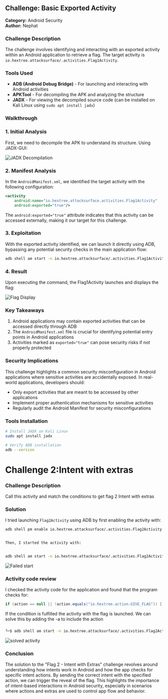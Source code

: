 ## Challenge: Basic Exported Activity
**Category:** Android Security   
**Author:** Nephat

### Challenge Description
The challenge involves identifying and interacting with an exported activity within an Android application to retrieve a flag. The target activity is `io.hextree.attacksurface/.activities.Flag1Activity`.

### Tools Used
- **ADB (Android Debug Bridge)** - For launching and interacting with Android activities
- **APKTool** - For decompiling the APK and analyzing the structure
- **JADX** - For viewing the decompiled source code (can be installed on Kali Linux using `sudo apt install jadx`)

### Walkthrough

### 1. Initial Analysis
First, we need to decompile the APK to understand its structure. Using JADX-GUI:

![JADX Decompilation](images/jadx-decompilation.png)

### 2. Manifest Analysis
In the `AndroidManifest.xml`, we identified the target activity with the following configuration:

```xml
<activity
    android:name="io.hextree.attacksurface.activities.Flag1Activity"
    android:exported="true"/>
```

The `android:exported="true"` attribute indicates that this activity can be accessed externally, making it our target for this challenge.

### 3. Exploitation
With the exported activity identified, we can launch it directly using ADB, bypassing any potential security checks in the main application flow:

```bash
adb shell am start -n io.hextree.attacksurface/.activities.Flag1Activity
```

### 4. Result
Upon executing the command, the Flag1Activity launches and displays the flag:

![Flag Display](images/flag-result.png)

### Key Takeaways
1. Android applications may contain exported activities that can be accessed directly through ADB
2. The `AndroidManifest.xml` file is crucial for identifying potential entry points in Android applications
3. Activities marked as `exported="true"` can pose security risks if not properly protected

### Security Implications
This challenge highlights a common security misconfiguration in Android applications where sensitive activities are accidentally exposed. In real-world applications, developers should:
- Only export activities that are meant to be accessed by other applications
- Implement proper authentication mechanisms for sensitive activities
- Regularly audit the Android Manifest for security misconfigurations


### Tools Installation
```bash
# Install JADX on Kali Linux
sudo apt install jadx

# Verify ADB installation
adb --version
```





# Challenge 2:Intent with extras


### Challenge Description

Call this activity and match the conditions to get flag 2 Intent with extras

### Solution

I tried launching `Flag2Activity` using ADB by first enabling the activity with:

```bash
adb shell pm enable io.hextree.attacksurface/.activities.Flag2Activity


Then, I started the activity with:


adb shell am start -n io.hextree.attacksurface/.activities.Flag2Activity
```

![Failed start](images/flag2Image1.png)
 
### Activity code review

I checked the activity code for the application and found that the program checks for:

```java
if (action == null || !action.equals("io.hextree.action.GIVE_FLAG")) {

```
If the condition is fulfilled the activity with the flag is launched.
We can solve this by adding  the -a to include the action


###

```bash
└─$ adb shell am start -n io.hextree.attacksurface/.activities.Flag2Activity -a io.hextree.action.GIVE_FLAG
```
![solved activity](images/flag2Image2.png)

### Conclusion

The solution to the "Flag 2 - Intent with Extras" challenge revolves around understanding how intents work in Android and how the app checks for specific intent actions. By sending the correct intent with the specified action, we can trigger the reveal of the flag. This highlights the importance of intent-based interactions in Android security, especially in scenarios where actions and extras are used to control app flow and behavior.
